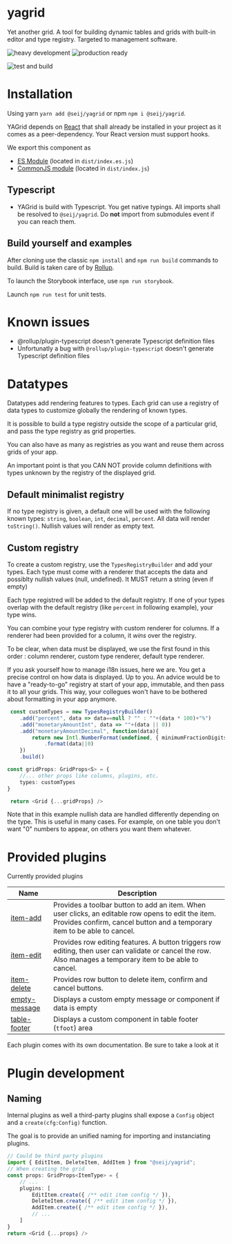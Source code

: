 # yagrid
Yet another grid. A tool for building dynamic tables and grids with built-in editor and type registry. Targeted to management software.

![heavy development](https://img.shields.io/badge/-under_heavy_development-darkred.svg?style=flat)
![production ready](https://img.shields.io/badge/Production_ready-not_yet-darkred.svg?style=flat)

![test and build](https://github.com/seij-net/yagrid/actions/workflows/node.js.yml/badge.svg)



# Installation

Using yarn `yarn add @seij/yagrid` or npm `npm i @seij/yagrid`.

YAGrid depends on [React](https://reactjs.org/) that shall already be installed in your project as it comes as a peer-dependency. Your React version must support hooks.

We export this component as 
* [ES Module](https://developer.mozilla.org/en-US/docs/Web/JavaScript/Guide/Modules) (located in `dist/index.es.js`)
* [CommonJS module](https://nodejs.org/docs/latest/api/modules.html) (located in `dist/index.js`)


## Typescript

* YAGrid is build with Typescript. You get native typings. All imports shall be resolved to `@seij/yagrid`. Do **not** import from submodules event if you can reach them. 

## Build yourself and examples

After cloning use the classic `npm install` and `npm run build` commands to build. 
Build is taken care of by [Rollup](https://rollupjs.org/). 

To launch the Storybook interface, use `npm run storybook`.

Launch `npm run test` for unit tests.


# Known issues

* @rollup/plugin-typescript doesn't generate Typescript definition files
* Unfortunatly a bug with `@rollup/plugin-typescript` doesn't generate Typescript definition files


# Datatypes

Datatypes add rendering features to types. Each grid can use a registry of data types to customize globally
the rendering of known types. 

It is possible to build a type registry outside the scope of a particular grid, and pass the 
type registry as grid properties. 

You can also have as many as registries as you want and reuse them across grids of your app.

An important point is that you CAN NOT provide column definitions with types unknown by the registry
of the displayed grid.


## Default minimalist registry

If no type registry is given, a default one will be used with the following known types: 
`string`, `boolean`, `int`, `decimal`, `percent`. All data will render `toString()`. Nullish values will render
as empty text.

## Custom registry

To create a custom registry, use the `TypesRegistryBuilder` and add your types. Each type must come with a renderer
that accepts the data and possiblty nullish values (null, undefined). It MUST return a string (even if empty)

Each type registred will be added to the default registry. If one of your types overlap with the default registry
(like `percent` in following example), your type wins.

You can combine your type registry with custom renderer for columns. If a renderer had been provided for a column, 
it _wins_ over the registry.

To be clear, when data must be displayed, we use the first found in this order : column renderer, custom type renderer,
default type renderer. 

If you ask yourself how to manage i18n issues, here we are. You get a precise control on how data is displayed. 
Up to you. An advice would be to have a "ready-to-go" registry at start of your app, immutable, and then pass
it to all your grids. This way, your collegues won't have to be bothered about formatting in your app anymore.

```typescript
 const customTypes = new TypesRegistryBuilder()
    .add("percent", data => data==null ? "" : ""+(data * 100)+"%")
    .add("monetaryAmountInt", data => ""+(data || 0))
    .add("monetaryAmountDecimal", function(data){
        return new Intl.NumberFormat(undefined, { minimumFractionDigits: 2, style: "decimal" })
            .format(data||0)
    })
    .build()

const gridProps: GridProps<S> = {
    //... other props like columns, plugins, etc.
    types: customTypes
}

 return <Grid {...gridProps} />
```

Note that in this example nullish data are handled differently depending on the type. This is useful
in many cases. For example, on one table you don't want "0" numbers to appear, on others you want them whatever.


# Provided plugins

Currently provided plugins

| Name | Description |
|------|-------------|
| [item-add](./src/plugins/item-add/Readme.md)  | Provides a toolbar button to add an item. When user clicks, an editable row opens to edit the item. Provides confirm, cancel button and a temporary item to be able to cancel. |
| [item-edit](./src/plugins/item-edit/Readme.md)  | Provides row editing features. A button triggers row editing, then user can validate or cancel the row. Also manages a temporary item to be able to cancel. |
| [item-delete](./src/plugins/item-edit/Readme.md)  | Provides row button to delete item, confirm and cancel buttons. |
| [empty-message](./src/plugins/empty-message/Readme.md) | Displays a custom empty message or component if data is empty
| [table-footer](./src/plugins/table-footer/Readme.md) | Displays a custom component in table footer (`tfoot`) area

Each plugin comes with its own documentation. Be sure to take a look at it

# Plugin development

## Naming

Internal plugins as well a third-party plugins shall expose a `Config` object and a `create(cfg:Config)` function.

The goal is to provide an unified naming for importing and instanciating plugins. 

```typescript
// Could be third party plugins
import { EditItem, DeleteItem, AddItem } from "@seij/yagrid";
// When creating the grid
const props: GridProps<ItemType> = {
    // ...
    plugins: [
        EditItem.create({ /** edit item config */ }),
        DeleteItem.create({ /** edit item config */ }),
        AddItem.create({ /** edit item config */ }),
        // ...
    ]
}
return <Grid {...props} />
```